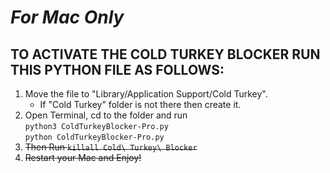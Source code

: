 # ***For Mac Only***
## TO ACTIVATE THE COLD TURKEY BLOCKER RUN THIS PYTHON FILE AS FOLLOWS:

1. Move the file to "Library/Application Support/Cold Turkey".
   - If "Cold Turkey" folder is not there then create it.
2. Open Terminal, cd to the folder and run <br>
```python3 ColdTurkeyBlocker-Pro.py``` <br>
```python ColdTurkeyBlocker-Pro.py```
3. ~~Then Run `killall Cold\ Turkey\ Blocker`~~
4. ~~Restart your Mac and Enjoy!~~

